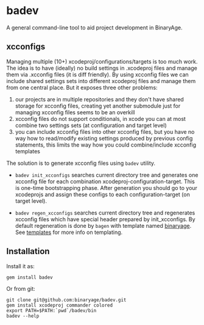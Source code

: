 # badev

A general command-line tool to aid project development in BinaryAge.

## xcconfigs

Managing multiple (10+) xcodeproj/configurations/targets is too much work. The idea is to have (ideally) no build settings in .xcodeproj files and manage them via .xcconfig files (it is diff friendly). By using xcconfig files we can include shared settings sets into different xcodeproj files and manage them from one central place. But it exposes three other problems:

1. our projects are in multiple repositories and they don't have shared storage for xcconfig files, creating yet another submodule just for managing xcconfig files seems to be an overkill
2. xcconfig files do not support conditionals, in xcode you can at most combine two settings sets (at configuration and target level)
3. you can include xcconfig files into other xcconfig files, but you have no way how to read/modify existing settings produced by previous config statements, this limits the way how you could combine/include xcconfig templates

The solution is to generate xcconfig files using `badev` utility.

* `badev init_xcconfigs` searches current directory tree and generates one xcconfig file for each combination xcodeproj-configuration-target. This is one-time bootstrapping phase. After generation you should go to your xcodeprojs and assign these configs to each configuration-target (on target level).

* `badev regen_xcconfigs` searches current directory tree and regenerates xcconfig files which have special header prepared by init_xcconfigs. By default regeneration is done by `bagen` with template named [binaryage](https://github.com/binaryage/badev/blob/master/templates/binaryage.xcconfig.erb). See [templates](https://github.com/binaryage/badev/tree/master/templates) for more info on templating.

## Installation

Install it as:

    gem install badev

Or from git:

    git clone git@github.com:binaryage/badev.git
    gem install xcodeproj commander colored
    export PATH=$PATH:`pwd`/badev/bin
    badev --help